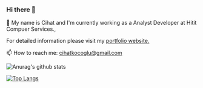 ### Hi there 👋

💬 My name is Cihat and I'm currently working as a Analyst Developer at Hitit Compuer Services.,

For detailed information please visit my <a href="https://Ckocoglu.github.io/" target="_blank">portfolio website.</a>

📫 How to reach me: cihatkocoglu@gmail.com

![Anurag's github stats](https://github-readme-stats.vercel.app/api?username=Ckocoglu&show_icons=true&count_private=true&theme=tokyonight)

[![Top Langs](https://github-readme-stats.vercel.app/api/top-langs/?username=Ckocoglu&langs_count=6)](https://github.com/Ckocoglu/github-readme-stats)


